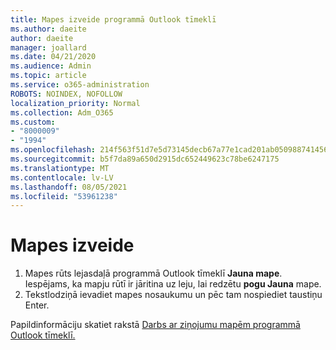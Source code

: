 ```yaml
---
title: Mapes izveide programmā Outlook tīmeklī
ms.author: daeite
author: daeite
manager: joallard
ms.date: 04/21/2020
ms.audience: Admin
ms.topic: article
ms.service: o365-administration
ROBOTS: NOINDEX, NOFOLLOW
localization_priority: Normal
ms.collection: Adm_O365
ms.custom:
- "8000009"
- "1994"
ms.openlocfilehash: 214f563f51d7e5d73145decb67a77e1cad201ab05098874145691e42b94c65e3
ms.sourcegitcommit: b5f7da89a650d2915dc652449623c78be6247175
ms.translationtype: MT
ms.contentlocale: lv-LV
ms.lasthandoff: 08/05/2021
ms.locfileid: "53961238"
---
```

# <a name="create-a-folder"></a>Mapes izveide

1. Mapes rūts lejasdaļā programmā Outlook tīmeklī **Jauna mape**. Iespējams, ka mapju rūtī ir jāritina uz leju, lai redzētu **pogu Jauna** mape.
1. Tekstlodziņā ievadiet mapes nosaukumu un pēc tam nospiediet taustiņu Enter.

Papildinformāciju skatiet rakstā [Darbs ar ziņojumu mapēm programmā Outlook tīmeklī.](https://support.office.com/article/ae0f10d6-54e7-4f29-acd3-78cdc3fdcb9f)